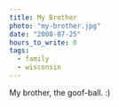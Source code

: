 ```yaml
---
title: My Brother
photo: "my-brother.jpg"
date: "2008-07-25"
hours_to_write: 0
tags:
  - family
  - wisconsin
---
```


My brother, the goof-ball. :)
